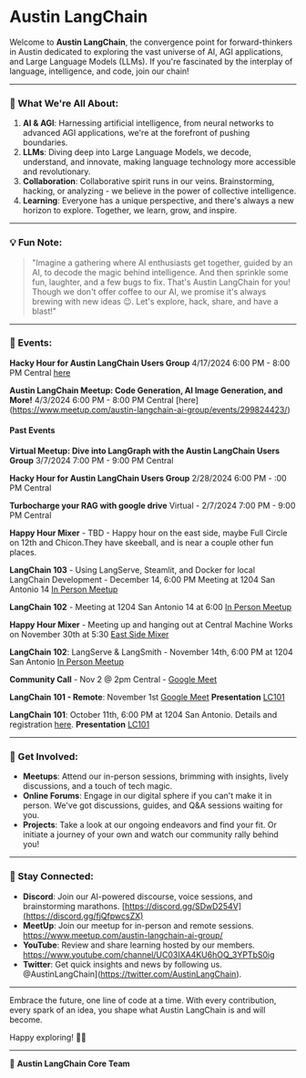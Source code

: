 # Austin LangChain

Welcome to **Austin LangChain**, the convergence point for forward-thinkers in Austin dedicated to exploring the vast universe of AI, AGI applications, and Large Language Models (LLMs). If you're fascinated by the interplay of language, intelligence, and code, join our chain!

---

### 🚀 What We're All About:

1. **AI & AGI**: Harnessing artificial intelligence, from neural networks to advanced AGI applications, we're at the forefront of pushing boundaries.
2. **LLMs**: Diving deep into Large Language Models, we decode, understand, and innovate, making language technology more accessible and revolutionary.
3. **Collaboration**: Collaborative spirit runs in our veins. Brainstorming, hacking, or analyzing - we believe in the power of collective intelligence.
4. **Learning**: Everyone has a unique perspective, and there's always a new horizon to explore. Together, we learn, grow, and inspire.

---

### 💡 Fun Note:
> "Imagine a gathering where AI enthusiasts get together, guided by an AI, to decode the magic behind intelligence. And then sprinkle some fun, laughter, and a few bugs to fix. That's Austin LangChain for you! Though we don't offer coffee to our AI, we promise it's always brewing with new ideas 😉. Let's explore, hack, share, and have a blast!"

---

### 📅 Events:

**Hacky Hour for Austin LangChain Users Group** 4/17/2024 6:00 PM - 8:00 PM Central [here](https://www.meetup.com/austin-langchain-ai-group/events/299873427/)

**Austin LangChain Meetup: Code Generation, AI Image Generation, and More!** 4/3/2024 6:00 PM - 8:00 PM Central [here] (https://www.meetup.com/austin-langchain-ai-group/events/299824423/)

#### Past Events

**Virtual Meetup: Dive into LangGraph with the Austin LangChain Users Group** 3/7/2024 7:00 PM - 9:00 PM Central

**Hacky Hour for Austin LangChain Users Group** 2/28/2024 6:00 PM - :00 PM Central

**Turbocharge your RAG with google drive** Virtual - 2/7/2024 7:00 PM - 9:00 PM Central

**Happy Hour Mixer** - TBD - Happy hour on the east side, maybe Full Circle on 12th and Chicon.They have skeeball, and is near a couple other fun places. 

**LangChain 103** - Using LangServe, Steamlit, and Docker for local LangChain Development - December 14, 6:00 PM Meeting at 1204 San Antonio 14 [In Person Meetup]([https://www.meetup.com/austin-langchain-ai-group/events/297837958/](https://www.meetup.com/austin-langchain-ai-group/events/297837958/))

**LangChain 102** - Meeting at 1204 San Antonio 14 at 6:00 [In Person Meetup](https://www.meetup.com/austin-langchain-ai-group/events/297837958/)

**Happy Hour Mixer** - Meeting up and hanging out at Central Machine Works on November 30th at 5:30 [East Side Mixer](https://www.meetup.com/austin-langchain-ai-group/events/297407244/)

**LangChain 102**: LangServe & LangSmith - November 14th, 6:00 PM at 1204 San Antonio [In Person Meetup](https://www.meetup.com/austin-langchain-ai-group/events/297140581/)

**Community Call** - Nov 2 @ 2pm Central - [Google Meet](https://meet.google.com/wvi-iehn-wnj)

**LangChain 101 - Remote**: November 1st [Google Meet](https://www.meetup.com/austin-langchain-ai-group/events/296856859/) **Presentation** [LC101](https://github.com/colinmcnamara/austin_langchain/blob/main/resources/presentations/LangChain%20101.pdf)

**LangChain 101**: October 11th, 6:00 PM at 1204 San Antonio. Details and registration [here](https://www.meetup.com/austin-langchain-ai-group/events/296499443/). **Presentation** [LC101](https://github.com/colinmcnamara/austin_langchain/blob/main/resources/presentations/LangChain%20101.pdf)

---

### 🤝 Get Involved:
- **Meetups**: Attend our in-person sessions, brimming with insights, lively discussions, and a touch of tech magic.
- **Online Forums**: Engage in our digital sphere if you can't make it in person. We've got discussions, guides, and Q&A sessions waiting for you.
- **Projects**: Take a look at our ongoing endeavors and find your fit. Or initiate a journey of your own and watch our community rally behind you!

---

### 📣 Stay Connected:

- **Discord**: Join our AI-powered discourse, voice sessions, and brainstorming marathons. [https://discord.gg/SDwD254V](https://discord.gg/fjQfpwcsZX)
- **MeetUp**: Join our meetup for in-person and remote sessions. https://www.meetup.com/austin-langchain-ai-group/
- **YouTube**: Review and share learning hosted by our members. https://www.youtube.com/channel/UC03IXA4KU6hOQ_3YPTbS0ig
- **Twitter**: Get quick insights and news by following us. @AustinLangChain](https://twitter.com/AustinLangChain).

---

Embrace the future, one line of code at a time. With every contribution, every spark of an idea, you shape what Austin LangChain is and will become.

Happy exploring! 🚀🌟

---

👥 **Austin LangChain Core Team** 

